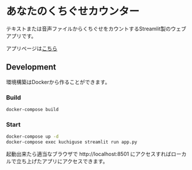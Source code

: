 # あなたのくちぐせカウンター
テキストまたは音声ファイルからくちぐせをカウントするStreamlit製のウェブアプリです。

アプリページは[こちら](https://share.streamlit.io/sashimimochi/my-kuchiguse-cnt/main/app.py)

## Development
環境構築はDockerから作ることができます。

### Build
```bash
docker-compose build
```

### Start
```bash
docker-compose up -d
docker-compose exec kuchiguse streamlit run app.py
```

起動出来たら適当なブラウザで http://localhost:8501 にアクセスすればローカルで立ち上げたアプリにアクセスできます。
